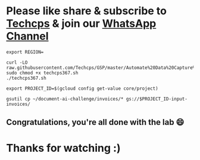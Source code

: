 

# Please like share & subscribe to [Techcps](https://www.youtube.com/@techcps) & join our [WhatsApp Channel](https://whatsapp.com/channel/0029Va9nne147XeIFkXYv71A)

```
export REGION=
```
```
curl -LO raw.githubusercontent.com/Techcps/GSP/master/Automate%20Data%20Capture%20at%20Scale%20with%20Document%20AI:%20Challenge%20Lab/techcps367.sh
sudo chmod +x techcps367.sh
./techcps367.sh
```

```
export PROJECT_ID=$(gcloud config get-value core/project)

gsutil cp ~/document-ai-challenge/invoices/* gs://$PROJECT_ID-input-invoices/
```

## Congratulations, you're all done with the lab 😄

# Thanks for watching :)
